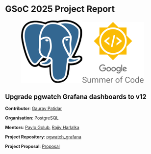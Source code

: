 # GSoC 2025 Project Report
<div align="center">
<img src="./Blogs/postgresql.png" width="200"/><img src="./Blogs/gsoc.png" width="200"/> 
</div>

## Upgrade pgwatch Grafana dashboards to v12

**Contributor**: [Gaurav Patidar](https://github.com/Gaurav05082002)

**Organisation**: [PostgreSQL](https://postgresql.org)

**Mentors**: [Pavlo Golub](https://github.com/pashagolub), [Rajiv Harlalka](https://github.com/rajivharlalka)

**Project Repository**: [pgwatch_grafana](https://github.com/cybertec-postgresql/pgwatch/tree/master)

**Project Proposal**: [Proposal]([https://docs.google.com/document/d/1vCa7Fukx8IhGxY86P3dY-En9ZYNjb6j2jqyTDe5cHbk/edit?usp=sharing](https://github.com/Gaurav05082002/PostgreSQL_GSOC/blob/main/GSoC%E2%80%9925%20Proposal%20PostgreSQL%20upgrade%20grafana%20dashboards%20to%20v11.pdf))
